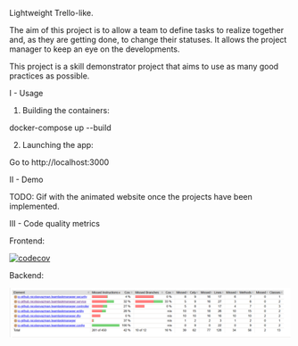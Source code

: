 Lightweight Trello-like.

The aim of this project is to allow a team to define tasks to realize together and, as they are getting done, to change their statuses. It allows the project manager to keep an eye on the developments.

This project is a skill demonstrator project that aims to use as many good practices as possible.

I - Usage

1) Building the containers:

docker-compose up --build

2) Launching the app:

Go to http://localhost:3000

II - Demo

TODO: Gif with the animated website once the projects have been implemented.

III - Code quality metrics

Frontend:

[![codecov](https://codecov.io/gh/nicolasyazman/teamtaskmanager/graph/badge.svg?token=75R8M9NSRX)](https://codecov.io/gh/nicolasyazman/teamtaskmanager)

Backend:

![Backend code coverage](https://raw.githubusercontent.com/nicolasyazman/teamtaskmanager/main/backend/pictures/teamtaskmanager-backend-codecoverage.png)